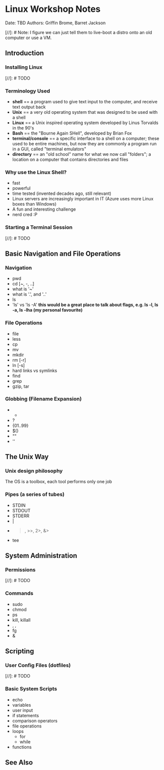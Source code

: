 # Linux Workshop Notes

Date: TBD
Authors: Griffin Brome, Barret Jackson

[//]: # Note: I figure we can just tell them to live-boot a distro onto an old computer or use a VM.  

## Introduction

### Installing Linux

[//]: # TODO

### Terminology Used

- **shell** == a program used to give text input to the computer, and receive text output back
- **Unix** == a very old operating system that was designed to be used with a shell
- **Linux** == a Unix inspired operating system developed by Linus Torvalds in the 90's
- **Bash** == the "Bourne Again SHell", developed by Brian Fox 
- **terminal/console** == a specific interface to a shell on a computer; these used to be entire machines, but now they are commonly a program run in a GUI, called "terminal emulators" 
- **directory** == an "old school" name for what we now call "folders"; a location on a computer that contains directories and files

### Why use the Linux Shell?

- fast 
- powerful
- time tested (invented decades ago, still relevant)
- Linux servers are increasingly important in IT (Azure uses more Linux boxes than Windows)
- A fun and interesting challenge
- nerd cred :P

### Starting a Terminal Session

[//]: # TODO

## Basic Navigation and File Operations

### Navigation

- pwd
- cd [~, -, ..]
- what is '~'
- what is '.', and '..'
- ls 
- 'ls' vs 'ls -A'
**this would be a great place to talk about flags, e.g. ls -l, ls -a, ls -lha (my personal favourite)**

### File Operations

- file 
- less
- cp
- mv
- mkdir
- rm [-r]
- ln [-s]
- hard links vs symlinks
- find
- grep
- gzip, tar

### Globbing (Filename Expansion)

- *
- ?
- {01..99}
- $()
- ""
- ''

## The Unix Way

### Unix design philosophy

The OS is a toolbox, each tool performs only one job

### Pipes (a series of tubes)

- STDIN
- STDOUT
- STDERR
- |
- >, >>, 2>, &>
- tee

## System Administration


### Permissions

[//]: # TODO

### Commands

- sudo
- chmod
- ps
- kill, killall
- <C-c>, <C-d>, <C-z>
- fg
- <command> &

## Scripting

### User Config Files (dotfiles)

[//]: # TODO

### Basic System Scripts

- echo
- variables
- user input
- if statements
- comparison operators
- file operations
- loops
    - for
    - while
- functions

## See Also